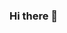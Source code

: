 ### Hi there 👋

<!--
**aberds1203/aberds1203** is a ✨ _special_ ✨ repository because its `README.md` (this file) appears on your GitHub profile.
<h2>I have been working in the IT industry for over 13 years now. I have experience in a variety of areas, including system administration, network administration, and software development. I am currently a IT Expert for a company that provides solutions for businesses.</h2>

<h3>This is my Latest Blog Post</h3>
<ul>
<li>https://www.cloudways.com/blog/ecommerce-tools/</li>
<li>https://blog.pics.io/7-ways-to-drive-best-results-of-your-design-team/</li>
<li>https://www.datasciencecentral.com/10-tips-to-protect-your-organization-against-ransomware-attacks-in-2022/</li>
<li>https://www.sktthemes.org/wordpress/vps-vs-shared-web-hosting/ </li>
<li>https://softwarelab.org/what-is-cloud-computing/</li>
</ul>

-->
